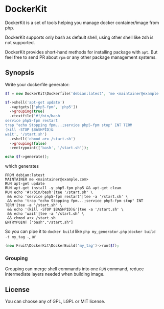# DockerKit

DockerKit is a set of tools helping you manage docker container/image from php.

DockerKit supports only bash as default shell, using other shell like zsh is not supported.

DockerKit provides short-hand methods for installing package with `apt`. But feel free to send PR about `rpm` or any other package management systems.

## Synopsis

Write your dockerfile generator:

```php
$f = new DockerKit\Dockerfile('debian:latest', 'me <maintainer@example.com>');

$f->shell('apt-get update')
  ->aptgets(['php5-fpm', 'php5'])
  ->grouping(true)
  ->textfile('#!/bin/bash
service php5-fpm restart
trap "echo Stopping fpm...;service php5-fpm stop" INT TERM
(kill -STOP $BASHPID)&
wait', '/start.sh')
  ->shell('chmod a+x /start.sh')
  ->grouping(false)
  ->entrypoint(['bash', '/start.sh']);

echo $f->generate();
```

which generates

```
FROM debian:latest
MAINTAINER me <maintainer@example.com>
RUN apt-get update
RUN apt-get install -y php5-fpm php5 && apt-get clean
RUN echo '#!/bin/bash'|tee '/start.sh' \
 && echo 'service php5-fpm restart'|tee -a '/start.sh' \
 && echo 'trap "echo Stopping fpm...;service php5-fpm stop" INT TERM'|tee -a '/start.sh' \
 && echo '(kill -STOP $BASHPID)&'|tee -a '/start.sh' \
 && echo 'wait'|tee -a '/start.sh' \
 && chmod a+x /start.sh
ENTRYPOINT ["bash","/start.sh"]
```

So you can pipe it to `docker build` like `php my_generator.php|docker build -t my_tag -`, or

```php
(new Fruit\DockerKit\DockerBuild('my_tag')->run($f);
```

### Grouping

Grouping can merge shell commands into one `RUN` command, reduce intermediate layers needed when building image.

## License

You can choose any of GPL, LGPL or MIT license.
